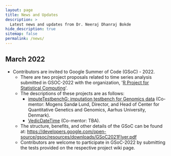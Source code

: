 ```yaml
---
layout: page
title: News and Updates
description: >
  Latest news and updates from Dr. Neeraj Dhanraj Bokde
hide_description: true
sitemap: false
permalink: /news/
---
```


## March 2022

* Contributors are invited to Google Summer of Code (GSoC) - 2022.
  * There are two project proposals related to time series analysis submitted in GSOC-2022 with the organization, '[R Project for Statistical Computing](https://github.com/rstats-gsoc/gsoc2022/wiki)'.
  * The descriptions of these projects are as follows:
     * [imputeTestbenchG: imputation testbench for Genomics data](https://github.com/rstats-gsoc/gsoc2022/wiki/imputeTestbenchG%3A-imputation-testbench-for-Genomics-data) (Co-mentor: Mogens Sandø Lund, Director, and Head of Center for Quantitative Genetics and Genomics, Aarhus University, Denmark).
     * [VedicDateTime](https://github.com/rstats-gsoc/gsoc2022/wiki/VedicDateTime) (Co-mentor: TBA).
  * The structure, benefits, and other details of the GSoC can be found at: https://developers.google.com/open-source/gsoc/resources/downloads/GSoC2021Flyer.pdf
  * Contributors are welcome to participate in GSoC-2022 by submitting the tests provided on the respective project wiki page. 
